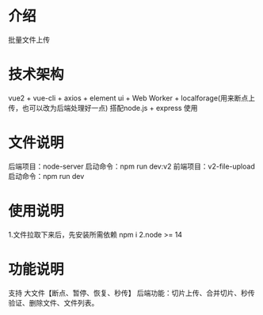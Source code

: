 # 介绍
批量文件上传
# 技术架构
vue2 + vue-cli + axios + element ui + Web Worker + localforage(用来断点上传，也可以改为后端处理好一点)
搭配node.js + express 使用
# 文件说明
后端项目：node-server    启动命令：npm run dev:v2
前端项目：v2-file-upload   启动命令：npm run dev
# 使用说明
1.文件拉取下来后，先安装所需依赖 npm i
2.node >= 14
# 功能说明
支持 大文件【断点、暂停、恢复、秒传】
后端功能：切片上传、合并切片、秒传验证、删除文件、文件列表。
